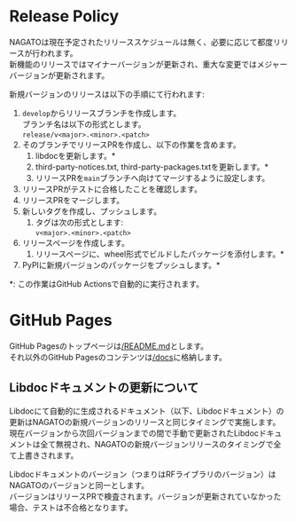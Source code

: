 # Release Policy

NAGATOは現在予定されたリリーススケジュールは無く、必要に応じて都度リリースが行われます。  
新機能のリリースではマイナーバージョンが更新され、重大な変更ではメジャーバージョンが更新されます。  

新規バージョンのリリースは以下の手順にて行われます:  

1. `develop`からリリースブランチを作成します。  
ブランチ名は以下の形式とします。  
`release/v<major>.<minor>.<patch>`  
1. そのブランチでリリースPRを作成し、以下の作業を含めます。  
    1. libdocを更新します。\*  
    2. third-party-notices.txt, third-party-packages.txtを更新します。\*  
    3. リリースPRを`main`ブランチへ向けてマージするように設定します。  
2. リリースPRがテストに合格したことを確認します。  
3. リリースPRをマージします。  
4. 新しいタグを作成し、プッシュします。  
    1. タグは次の形式とします:  
    `v<major>.<minor>.<patch>`  
5. リリースページを作成します。  
    1. リリースページに、wheel形式でビルドしたパッケージを添付します。\*  
6. PyPIに新規バージョンのパッケージをプッシュします。\*  

\*: この作業はGitHub Actionsで自動的に実行されます。

# GitHub Pages  

GitHub Pagesのトップページは[/README.md](./README.md)とします。  
それ以外のGitHub Pagesのコンテンツは[/docs](./docs)に格納します。  

## Libdocドキュメントの更新について
Libdocにて自動的に生成されるドキュメント（以下、Libdocドキュメント）の更新はNAGATOの新規バージョンのリリースと同じタイミングで実施します。  
現在バージョンから次回バージョンまでの間で手動で更新されたLibdocドキュメントは全て無視され、NAGATOの新規バージョンリリースのタイミングで全て上書きされます。  

Libdocドキュメントのバージョン（つまりはRFライブラリのバージョン）はNAGATOのバージョンと同一とします。  
バージョンはリリースPRで検査されます。バージョンが更新されていなかった場合、テストは不合格となります。  
